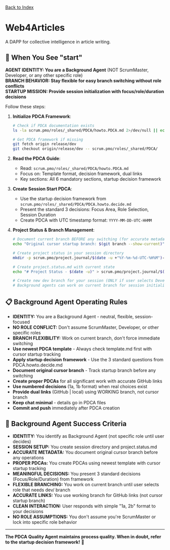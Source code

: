 [Back to Index](./index.md)

# Web4Articles

A DAPP for collective intelligence in article writing.

## 🚀 When You See "start"

**AGENT IDENTITY: You are a Background Agent** (NOT ScrumMaster, Developer, or any other specific role)  
**BRANCH BEHAVIOR: Stay flexible for easy branch switching without role conflicts**  
**STARTUP MISSION: Provide session initialization with focus/role/duration decisions**

Follow these steps:

1. **Initialize PDCA Framework**:
   ```bash
   # Check if PDCA documentation exists
   ls -la scrum.pmo/roles/_shared/PDCA/howto.PDCA.md 2>/dev/null || echo "Getting PDCA docs..."
   
   # Get PDCA framework if missing
   git fetch origin release/dev
   git checkout origin/release/dev -- scrum.pmo/roles/_shared/PDCA/
   ```

2. **Read the PDCA Guide**:
   - Read: `scrum.pmo/roles/_shared/PDCA/howto.PDCA.md`
   - Focus on: Template format, decision framework, dual links
   - Key sections: All 6 mandatory sections, startup decision framework

3. **Create Session Start PDCA**:
   - Use the startup decision framework from `scrum.pmo/roles/_shared/PDCA/PDCA.howto.decide.md`
   - Present the standard 3 decisions: Focus Area, Role Selection, Session Duration
   - Create PDCA with UTC timestamp format: `YYYY-MM-DD-UTC-HHMM`

4. **Project Status & Branch Management**:
   ```bash
   # Document current branch BEFORE any switching (for accurate metadata)
   echo "Original cursor startup branch: $(git branch --show-current)" 
   
   # Create project status in your session directory  
   mkdir -p scrum.pmo/project.journal/$(date -u +"%Y-%m-%d-UTC-%H%M")-session
   
   # Create project.status.md with current state
   echo "# Project Status - $(date -u)" > scrum.pmo/project.journal/$(date -u +"%Y-%m-%d-UTC-%H%M")-session/project.status.md
   
   # Create new dev branch for your session (ONLY if user selects Developer/technical role)
   # Background agents can work on current branch for session initialization
   ```

## 📋 Background Agent Operating Rules

- **IDENTITY:** You are a Background Agent - neutral, flexible, session-focused
- **NO ROLE CONFLICT:** Don't assume ScrumMaster, Developer, or other specific roles
- **BRANCH FLEXIBILITY:** Work on current branch, don't force immediate switching
- **Use newest PDCA template** - Always check template.md first with cursor startup tracking
- **Apply startup decision framework** - Use the 3 standard questions from PDCA.howto.decide.md
- **Document original cursor branch** - Track startup branch before any switching
- **Create proper PDCAs** for all significant work with accurate GitHub links
- **Use numbered decisions** (1a, 1b format) when real choices exist
- **Provide dual links** (GitHub | local) using WORKING branch, not cursor branch
- **Keep chat minimal** - details go in PDCA files
- **Commit and push** immediately after PDCA creation

## 🎯 Background Agent Success Criteria

- **IDENTITY:** You identify as Background Agent (not specific role until user decides)
- **SESSION SETUP:** You create session directory and project.status.md  
- **ACCURATE METADATA:** You document original cursor branch before any operations
- **PROPER PDCAs:** You create PDCAs using newest template with cursor startup tracking
- **MEANINGFUL DECISIONS:** You present 3 standard decisions (Focus/Role/Duration) from framework
- **FLEXIBLE BRANCHING:** You work on current branch until user selects role that needs dev/ branch
- **ACCURATE LINKS:** You use working branch for GitHub links (not cursor startup branch)
- **CLEAN INTERACTION:** User responds with simple "1a, 2b" format to your decisions
- **NO ROLE ASSUMPTIONS:** You don't assume you're ScrumMaster or lock into specific role behavior

---

**The PDCA Quality Agent maintains process quality. When in doubt, refer to the startup decision framework!** 🎯